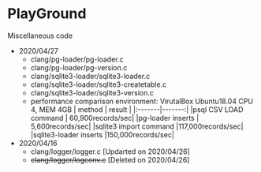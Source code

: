 # PlayGround
Miscellaneous code

- 2020/04/27
  - clang/pg-loader/pg-loader.c
  - clang/pg-loader/pg-version.c
  - clang/sqlite3-loader/sqlite3-loader.c
  - clang/sqlite3-loader/sqlite3-createtable.c
  - clang/sqlite3-loader/sqlite3-version.c
  - performance comparison
    environment: VirutalBox Ubuntu18.04 CPU 4, MEM 4GB
    | method | result |
    |:-------|-------:|
    |psql CSV LOAD command  | 60,900records/sec|
    |pg-loader inserts      |  5,600records/sec|
    |sqlite3 import command |117,000records/sec|
    |sqlite3-loader inserts |150,000records/sec|
- 2020/04/16
  - clang/logger/logger.c [Updarted on 2020/04/26]
  - ~~clang/logger/logconv.c~~ [Deleted on 2020/04/26]

